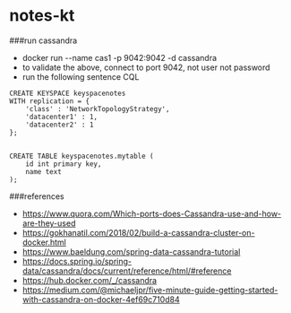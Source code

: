 # notes-kt


###run cassandra
* docker run --name cas1 -p 9042:9042  -d cassandra
* to validate the above, connect to port 9042, not user not password
* run the following sentence CQL
```
CREATE KEYSPACE keyspacenotes
WITH replication = {
	'class' : 'NetworkTopologyStrategy',
	'datacenter1' : 1,
	'datacenter2' : 1
};


CREATE TABLE keyspacenotes.mytable (
	id int primary key,
	name text
);
```

###references
* https://www.quora.com/Which-ports-does-Cassandra-use-and-how-are-they-used
* https://gokhanatil.com/2018/02/build-a-cassandra-cluster-on-docker.html
* https://www.baeldung.com/spring-data-cassandra-tutorial
* https://docs.spring.io/spring-data/cassandra/docs/current/reference/html/#reference
* https://hub.docker.com/_/cassandra
* https://medium.com/@michaeljpr/five-minute-guide-getting-started-with-cassandra-on-docker-4ef69c710d84
